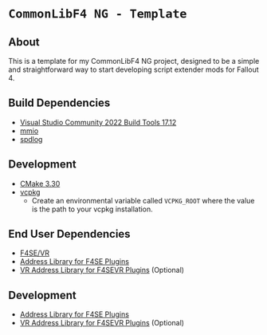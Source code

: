 # `CommonLibF4 NG - Template`

## About

This is a template for my CommonLibF4 NG project, designed to be a simple and straightforward way to start developing script extender mods for Fallout 4.

## Build Dependencies

- [Visual Studio Community 2022 Build Tools 17.12](https://learn.microsoft.com/visualstudio/releases/2022/release-history#evergreen-bootstrappers)
- [mmio](https://github.com/Ryan-rsm-McKenzie/mmio)
- [spdlog](https://github.com/gabime/spdlog)

## Development

- [CMake 3.30](https://cmake.org)
- [vcpkg](https://github.com/microsoft/vcpkg)
  - Create an environmental variable called `VCPKG_ROOT` where the value is the path to your vcpkg installation.

## End User Dependencies

- [F4SE/VR](https://f4se.silverlock.org)
- [Address Library for F4SE Plugins](https://www.nexusmods.com/fallout4/mods/47327)
- [VR Address Library for F4SEVR Plugins](https://www.nexusmods.com/fallout4/mods/64879) (Optional)

## Development

- [Address Library for F4SE Plugins](https://www.nexusmods.com/fallout4/mods/47327)
- [VR Address Library for F4SEVR Plugins](https://www.nexusmods.com/fallout4/mods/64879) (Optional)
